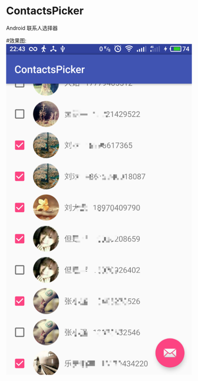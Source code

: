 # ContactsPicker
Android 联系人选择器

#效果图:
![image](https://github.com/angcyo/ContactsPicker/blob/master/screenshot/QQ20170108-0%402x.png)
